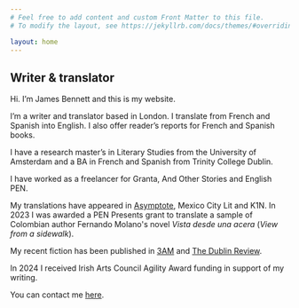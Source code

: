 ```yaml
---
# Feel free to add content and custom Front Matter to this file.
# To modify the layout, see https://jekyllrb.com/docs/themes/#overriding-theme-defaults

layout: home
---
```

## Writer & translator

Hi. I’m James Bennett and this is my website.

I’m a writer and translator based in London. I translate from French and Spanish into English. I also offer reader’s reports for French and Spanish books.

I have a research master’s in Literary Studies from the University of Amsterdam and a BA in French and Spanish from Trinity College Dublin.

I have worked as a freelancer for Granta, And Other Stories and English PEN. 

My translations have appeared in [Asymptote](https://www.asymptotejournal.com/blog/2019/06/25/translation-tuesday-he-who-is-worthy-of-love-by-abdellah-taia/), Mexico City Lit and K1N. In 2023 I was awarded a PEN Presents grant to translate a sample of Colombian author Fernando Molano's novel *Vista desde una acera* (*View from a sidewalk*).

My recent fiction has been published in [3AM](https://www.3ammagazine.com/3am/dignity/) and [The Dublin Review](https://thedublinreview.com/product/spring-2024/).

In 2024 I received Irish Arts Council Agility Award funding in support of my writing.

You can contact me [here](mailto:seamasmacb@gmail.com).
